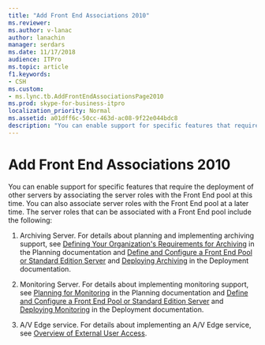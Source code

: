 ```yaml
---
title: "Add Front End Associations 2010"
ms.reviewer: 
ms.author: v-lanac
author: lanachin
manager: serdars
ms.date: 11/17/2018
audience: ITPro
ms.topic: article
f1.keywords:
- CSH
ms.custom:
- ms.lync.tb.AddFrontEndAssociationsPage2010
ms.prod: skype-for-business-itpro
localization_priority: Normal
ms.assetid: a01dff6c-50cc-463d-ac08-9f22e044bdc8
description: "You can enable support for specific features that require the deployment of other servers by associating the server roles with the Front End pool at this time. You can also associate server roles with the Front End pool at a later time. The server roles that can be associated with a Front End pool include the following:"
---
```


# Add Front End Associations 2010

You can enable support for specific features that require the deployment of other servers by associating the server roles with the Front End pool at this time. You can also associate server roles with the Front End pool at a later time. The server roles that can be associated with a Front End pool include the following:

1. Archiving Server. For details about planning and implementing archiving support, see [Defining Your Organization's Requirements for Archiving](https://technet.microsoft.com/library/ce0fc0f6-7704-4b80-bf19-a1fa9818fc7a.aspx) in the Planning documentation and [Define and Configure a Front End Pool or Standard Edition Server](https://technet.microsoft.com/library/713fc263-23dd-414a-b001-82932e4fe966.aspx) and [Deploying Archiving](https://technet.microsoft.com/library/a89edd16-12d5-4602-ad2f-194b47d1188e.aspx) in the Deployment documentation.

2. Monitoring Server. For details about implementing monitoring support, see [Planning for Monitoring](https://technet.microsoft.com/library/26cead5a-183c-42f1-a4b0-0e8d61c6159d.aspx) in the Planning documentation and [Define and Configure a Front End Pool or Standard Edition Server](https://technet.microsoft.com/library/713fc263-23dd-414a-b001-82932e4fe966.aspx) and [Deploying Monitoring](https://technet.microsoft.com/library/117f4a3e-0670-4388-a553-b9854921145f.aspx) in the Deployment documentation.

3. A/V Edge service. For details about implementing an A/V Edge service, see [Overview of External User Access](https://technet.microsoft.com/library/97aded6c-5fa3-4225-95a6-9ad094d61654.aspx).


